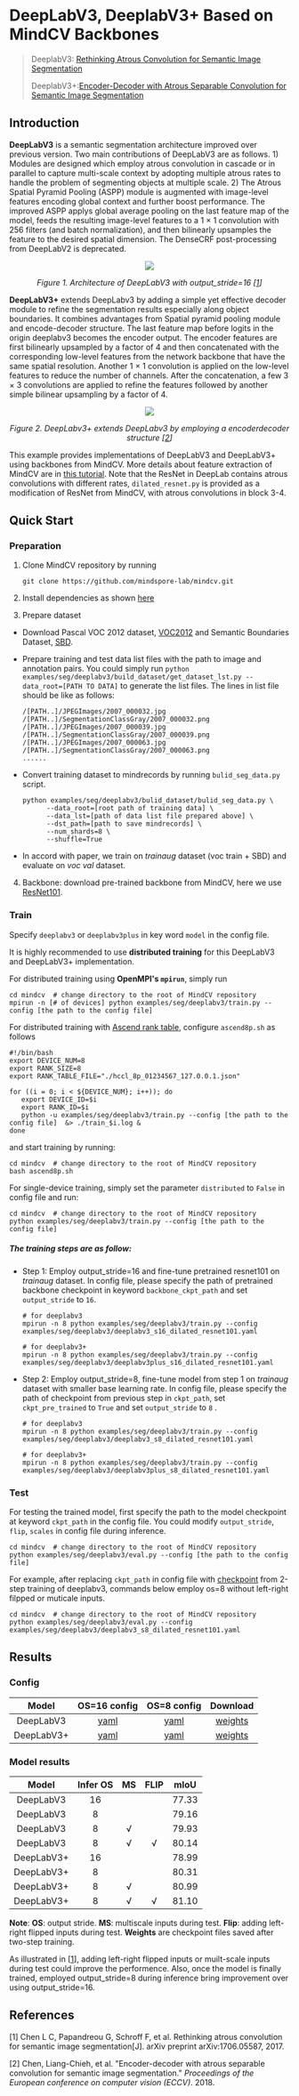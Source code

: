 # DeepLabV3, DeeplabV3+ Based on MindCV Backbones

> DeeplabV3: [Rethinking Atrous Convolution for Semantic Image Segmentation](https://arxiv.org/abs/1706.05587)
>
> DeeplabV3+:[Encoder-Decoder with Atrous Separable Convolution for Semantic Image Segmentation](https://arxiv.org/abs/1802.02611)

## Introduction

**DeepLabV3** is a semantic segmentation architecture improved over previous version. Two main contributions of DeepLabV3 are as follows. 1) Modules are designed which employ atrous convolution in cascade or in parallel to capture multi-scale context by adopting multiple atrous rates to handle the problem of segmenting objects at multiple scale. 2) The Atrous Spatial Pyramid Pooling (ASPP) module is augmented with image-level features encoding global context and further boost performance. The improved ASPP applys global average pooling on the last feature map of the model, feeds the resulting image-level features to a 1 × 1 convolution with 256 filters (and batch normalization), and then bilinearly upsamples the feature to the desired spatial dimension. The DenseCRF post-processing from DeepLabV2 is deprecated.

<p align="center">
  <img src="https://github.com/mindspore-lab/mindcv/assets/33061146/db2076ed-bccd-455f-badb-e03deb131dc5" />
</p>
<p align="center">
  <em>Figure 1. Architecture of DeepLabV3 with output_stride=16 [<a href="#references">1</a>] </em>
</p>



**DeepLabV3+** extends DeepLabv3 by adding a simple yet effective decoder module to refine the segmentation results especially along object boundaries. It combines advantages from Spatial pyramid pooling module and encode-decoder structure. The last feature map before logits in the origin deeplabv3 becomes the encoder output.  The encoder features are first bilinearly upsampled by a factor of 4 and then concatenated with the corresponding low-level features  from the network backbone that have the same spatial resolution. Another 1 × 1 convolution is applied on the low-level features to reduce the number of channels. After the concatenation, a few 3 × 3 convolutions are applied to refine the features followed by another simple bilinear upsampling by a factor of 4.

<p align="center">
  <img src="https://github.com/mindspore-lab/mindcv/assets/33061146/e1a17518-b19a-46f1-b28a-ec67cafa81be"  />
</p>
<p align="center">
  <em>Figure 2. DeepLabv3+ extends DeepLabv3 by employing a encoderdecoder structure [<a href="#references">2</a>] </em>
</p>

This example provides implementations of DeepLabV3 and DeepLabV3+ using backbones from MindCV. More details about feature extraction of MindCV are in [this tutorial](https://github.com/mindspore-lab/mindcv/blob/main/docs/en/how_to_guides/feature_extraction.md). Note that the ResNet in DeepLab contains atrous convolutions with different rates,  `dilated_resnet.py`  is provided as a modification of ResNet from MindCV, with atrous convolutions in block 3-4.

## Quick Start

### Preparation

1. Clone MindCV repository by running

   ```shell
   git clone https://github.com/mindspore-lab/mindcv.git
   ```
2. Install dependencies as shown [here](https://mindspore-lab.github.io/mindcv/installation/)

3. Prepare dataset

- Download Pascal VOC 2012 dataset,  [VOC2012](http://host.robots.ox.ac.uk/pascal/VOC/voc2012/) and Semantic Boundaries Dataset, [SBD](https://www2.eecs.berkeley.edu/Research/Projects/CS/vision/grouping/semantic_contours/benchmark.tgz).

- Prepare training and test data list files with the path to image and annotation pairs. You could simply run `python examples/seg/deeplabv3/build_dataset/get_dataset_lst.py --data_root=[PATH TO DATA]` to generate the list files. The lines in list file should be like as follows:

  ```
  /[PATH..]/JPEGImages/2007_000032.jpg /[PATH..]/SegmentationClassGray/2007_000032.png
  /[PATH..]/JPEGImages/2007_000039.jpg /[PATH..]/SegmentationClassGray/2007_000039.png
  /[PATH..]/JPEGImages/2007_000063.jpg /[PATH..]/SegmentationClassGray/2007_000063.png
  ......
  ```

- Convert training dataset to mindrecords by running  ``bulid_seg_data.py `` script.

  ```shell
  python examples/seg/deeplabv3/bulid_dataset/bulid_seg_data.py \
  		--data_root=[root path of training data] \
  		--data_lst=[path of data list file prepared above] \
  		--dst_path=[path to save mindrecords] \
  		--num_shards=8 \
  		--shuffle=True
  ```

* In accord with paper, we train on *trainaug* dataset (voc train + SBD) and evaluate on *voc val* dataset.

4. Backbone: download pre-trained backbone from MindCV, here we use [ResNet101](https://download.mindspore.cn/toolkits/mindcv/resnet/resnet101-689c5e77.ckpt).

### Train

Specify `deeplabv3`  or  `deeplabv3plus` in key word `model` in the config file.

It is highly recommended to use **distributed training** for this DeepLabV3 and DeepLabV3+ implementation.

For distributed training using **OpenMPI's `mpirun`**, simply run
```shell
cd mindcv  # change directory to the root of MindCV repository
mpirun -n [# of devices] python examples/seg/deeplabv3/train.py --config [the path to the config file]
```

For distributed training with [Ascend rank table](https://github.com/mindspore-lab/mindocr/blob/main/docs/en/tutorials/distribute_train.md#12-configure-rank_table_file-for-training), configure `ascend8p.sh` as follows

```shell
#!/bin/bash
export DEVICE_NUM=8
export RANK_SIZE=8
export RANK_TABLE_FILE="./hccl_8p_01234567_127.0.0.1.json"

for ((i = 0; i < ${DEVICE_NUM}; i++)); do
   export DEVICE_ID=$i
   export RANK_ID=$i
   python -u examples/seg/deeplabv3/train.py --config [the path to the config file]  &> ./train_$i.log &
done
```

and start training by running:
```shell l
cd mindcv  # change directory to the root of MindCV repository
bash ascend8p.sh
```

For single-device training, simply set the parameter ``distributed`` to ``False`` in config file and run:
```shell
cd mindcv  # change directory to the root of MindCV repository
python examples/seg/deeplabv3/train.py --config [the path to the config file]
```

##### The training steps are as follow:

- Step 1: Employ output_stride=16 and fine-tune pretrained resnet101 on *trainaug* dataset. In config file, please specify the path of pretrained backbone checkpoint in keyword `backbone_ckpt_path` and set `output_stride` to `16`.

  ```shell
  # for deeplabv3
  mpirun -n 8 python examples/seg/deeplabv3/train.py --config examples/seg/deeplabv3/deeplabv3_s16_dilated_resnet101.yaml

  # for deeplabv3+
  mpirun -n 8 python examples/seg/deeplabv3/train.py --config examples/seg/deeplabv3/deeplabv3plus_s16_dilated_resnet101.yaml
  ```

* Step 2: Employ output_stride=8, fine-tune model from step 1 on  *trainaug* dataset with smaller base learning rate. In config file, please specify the path of checkpoint from previous step in `ckpt_path`, set  `ckpt_pre_trained` to `True` and set `output_stride` to `8` .

  ```shell
  # for deeplabv3
  mpirun -n 8 python examples/seg/deeplabv3/train.py --config examples/seg/deeplabv3/deeplabv3_s8_dilated_resnet101.yaml

  # for deeplabv3+
  mpirun -n 8 python examples/seg/deeplabv3/train.py --config examples/seg/deeplabv3/deeplabv3plus_s8_dilated_resnet101.yaml
  ```

### Test

For testing the trained model, first specify the path to the model checkpoint at keyword `ckpt_path` in the config file. You could modify `output_stride`, `flip`, `scales` in config file during inference.
```shell
cd mindcv  # change directory to the root of MindCV repository
python examples/seg/deeplabv3/eval.py --config [the path to the config file]
```
For example, after replacing  `ckpt_path` in config file with [checkpoint](https://download.mindspore.cn/toolkits/mindcv/deeplabv3/deeplabv3_s8_resnet101-a297e7af.ckpt) from 2-step training of deeplabv3, commands below employ os=8 without left-right filpped or muticale inputs.
```shell
cd mindcv  # change directory to the root of MindCV repository
python examples/seg/deeplabv3/eval.py --config examples/seg/deeplabv3/deeplabv3_s8_dilated_resnet101.yaml
```

## Results

### Config

|   Model    |                         OS=16 config                         |                         OS=8 config                          |                           Download                           |
| :--------: | :----------------------------------------------------------: | :----------------------------------------------------------: | :----------------------------------------------------------: |
| DeepLabV3  | [yaml](https://github.com/mindspore-lab/mindcv/blob/main/examples/seg/deeplabv3/config/deeplabv3_s16_dilated_resnet101.yaml) | [yaml](https://github.com/mindspore-lab/mindcv/blob/main/examples/seg/deeplabv3/config/deeplabv3_s8_dilated_resnet101.yaml) | [weights](https://download.mindspore.cn/toolkits/mindcv/deeplabv3/deeplabv3_dilated_resnet101-8614f6af.ckpt) |
| DeepLabV3+ | [yaml](https://github.com/mindspore-lab/mindcv/blob/main/examples/seg/deeplabv3/config/deeplabv3plus_s16_dilated_resnet101.yaml) | [yaml](https://github.com/mindspore-lab/mindcv/blob/main/examples/seg/deeplabv3/config/deeplabv3plus_s8_dilated_resnet101.yaml) | [weights](https://download.mindspore.cn/toolkits/mindcv/deeplabv3/deeplabv3plus_dilated_resnet101-59ea7d95.ckpt) |

### Model results


|   Model    | Infer OS |  MS  | FLIP | mIoU  |
| :--------: | :------: | :--: | :--: | :---: |
| DeepLabV3  |    16    |      |      | 77.33 |
| DeepLabV3  |    8     |      |      | 79.16 |
| DeepLabV3  |    8     |  √   |      | 79.93 |
| DeepLabV3  |    8     |  √   |  √   | 80.14 |
| DeepLabV3+ |    16    |      |      | 78.99 |
| DeepLabV3+ |    8     |      |      | 80.31 |
| DeepLabV3+ |    8     |  √   |      | 80.99 |
| DeepLabV3+ |    8     |  √   |  √   | 81.10 |

**Note**: **OS**: output stride.  **MS**: multiscale inputs during test. **Flip**: adding left-right flipped inputs during test. **Weights** are checkpoint files saved after two-step training.

As illustrated in [<a href="#references">1</a>], adding left-right flipped inputs or muilt-scale inputs during test could improve the performence. Also, once the model is finally trained, employed output_stride=8 during inference bring improvement over using  output_stride=16.


## References
[1] Chen L C, Papandreou G, Schroff F, et al. Rethinking atrous convolution for semantic image segmentation[J]. arXiv preprint arXiv:1706.05587, 2017.

[2] Chen, Liang-Chieh, et al. "Encoder-decoder with atrous separable convolution for semantic image segmentation." *Proceedings of the European conference on computer vision (ECCV)*. 2018.
